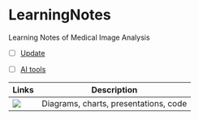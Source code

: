 # LearningNotes
Learning Notes of Medical Image Analysis

- [ ] [Update](Updates/Updates.md)

- [ ] [AI tools](Content/AITools.md)


| Links                                                                                                                                                         | Description                     |
|---------------------------------------------------------------------------------------------------------------------------------------------------------------|-------------------------------|
| <a href="https://mermaid.live/edit" target="_parent\"><img src="https://img.shields.io/badge/AI Image Tool-mermaid-blue"/></a>                                | Diagrams, charts, presentations, code |


